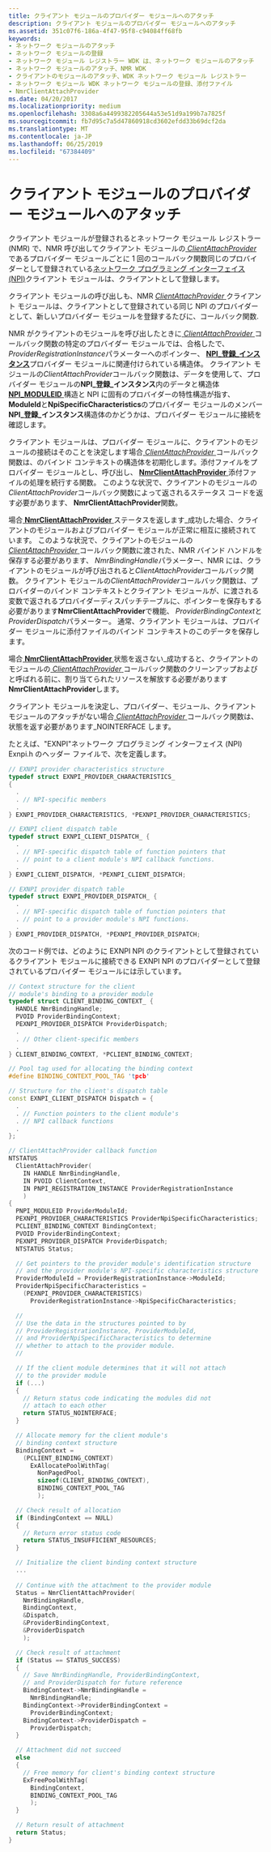 ```yaml
---
title: クライアント モジュールのプロバイダー モジュールへのアタッチ
description: クライアント モジュールのプロバイダー モジュールへのアタッチ
ms.assetid: 351c07f6-186a-4f47-95f8-c94084ff68fb
keywords:
- ネットワーク モジュールのアタッチ
- ネットワーク モジュールの登録
- ネットワーク モジュール レジストラー WDK は、ネットワーク モジュールのアタッチ
- ネットワーク モジュールのアタッチ、NMR WDK
- クライアントのモジュールのアタッチ、WDK ネットワーク モジュール レジストラー
- ネットワーク モジュール WDK ネットワーク モジュールの登録、添付ファイル
- NmrClientAttachProvider
ms.date: 04/20/2017
ms.localizationpriority: medium
ms.openlocfilehash: 3308a6a4499382205644a53e51d9a199b7a7825f
ms.sourcegitcommit: fb7d95c7a5d47860918cd3602efdd33b69dcf2da
ms.translationtype: MT
ms.contentlocale: ja-JP
ms.lasthandoff: 06/25/2019
ms.locfileid: "67384409"
---
```

# <a name="attaching-a-client-module-to-a-provider-module"></a>クライアント モジュールのプロバイダー モジュールへのアタッチ


クライアント モジュールが登録されるとネットワーク モジュール レジストラー (NMR) で、NMR 呼び出してクライアント モジュールの[ *ClientAttachProvider* ](https://docs.microsoft.com/windows-hardware/drivers/ddi/content/netioddk/nc-netioddk-npi_client_attach_provider_fn)であるプロバイダー モジュールごとに 1 回のコールバック関数同じのプロバイダーとして登録されている[ネットワーク プログラミング インターフェイス (NPI)](network-programming-interface.md)クライアント モジュールは、クライアントとして登録します。

クライアント モジュールの呼び出しも、NMR [ *ClientAttachProvider* ](https://docs.microsoft.com/windows-hardware/drivers/ddi/content/netioddk/nc-netioddk-npi_client_attach_provider_fn)クライアント モジュールは、クライアントとして登録されている同じ NPI のプロバイダーとして、新しいプロバイダー モジュールを登録するたびに、コールバック関数.

NMR がクライアントのモジュールを呼び出したときに[ *ClientAttachProvider* ](https://docs.microsoft.com/windows-hardware/drivers/ddi/content/netioddk/nc-netioddk-npi_client_attach_provider_fn)コールバック関数の特定のプロバイダー モジュールでは、合格したで、 *ProviderRegistrationInstance*パラメーターへのポインター、 [ **NPI\_登録\_インスタンス**](https://docs.microsoft.com/windows-hardware/drivers/ddi/content/netioddk/ns-netioddk-_npi_registration_instance)プロバイダー モジュールに関連付けられている構造体。 クライアント モジュールの*ClientAttachProvider*コールバック関数は、データを使用して、プロバイダー モジュールの**NPI\_登録\_インスタンス**内のデータと構造体[ **NPI\_MODULEID** ](https://docs.microsoft.com/previous-versions/windows/hardware/drivers/ff568813(v=vs.85))構造と NPI に固有のプロバイダーの特性構造が指す、 **ModuleId**と**NpiSpecificCharacteristics**のプロバイダー モジュールのメンバー **NPI\_登録\_インスタンス**構造体のかどうかは、プロバイダー モジュールに接続を確認します。

クライアント モジュールは、プロバイダー モジュールに、クライアントのモジュールの接続はそのことを決定します場合[ *ClientAttachProvider* ](https://docs.microsoft.com/windows-hardware/drivers/ddi/content/netioddk/nc-netioddk-npi_client_attach_provider_fn)コールバック関数は、のバインド コンテキストの構造体を初期化します。添付ファイルをプロバイダー モジュールとし、呼び出し、 [ **NmrClientAttachProvider** ](https://docs.microsoft.com/windows-hardware/drivers/ddi/content/netioddk/nf-netioddk-nmrclientattachprovider)添付ファイルの処理を続行する関数。 このような状況で、クライアントのモジュールの*ClientAttachProvider*コールバック関数によって返されるステータス コードを返す必要があります、 **NmrClientAttachProvider**関数。

場合[ **NmrClientAttachProvider** ](https://docs.microsoft.com/windows-hardware/drivers/ddi/content/netioddk/nf-netioddk-nmrclientattachprovider)ステータスを返します\_成功した場合、クライアントのモジュールおよびプロバイダー モジュールが正常に相互に接続されています。 このような状況で、クライアントのモジュールの[ *ClientAttachProvider* ](https://docs.microsoft.com/windows-hardware/drivers/ddi/content/netioddk/nc-netioddk-npi_client_attach_provider_fn)コールバック関数に渡された、NMR バインド ハンドルを保存する必要があります、 *NmrBindingHandle*パラメーター、NMR には、クライアントのモジュールが呼び出されると*ClientAttachProvider*コールバック関数。 クライアント モジュールの*ClientAttachProvider*コールバック関数は、プロバイダーのバインド コンテキストとクライアント モジュールが、に渡される変数で返されるプロバイダーディスパッチテーブルに、ポインターを保存もする必要があります**NmrClientAttachProvider**で機能、 *ProviderBindingContext*と*ProviderDispatch*パラメーター。 通常、クライアント モジュールは、プロバイダー モジュールに添付ファイルのバインド コンテキストのこのデータを保存します。

場合[ **NmrClientAttachProvider** ](https://docs.microsoft.com/windows-hardware/drivers/ddi/content/netioddk/nf-netioddk-nmrclientattachprovider)状態を返さない\_成功すると、クライアントのモジュールの[ *ClientAttachProvider* ](https://docs.microsoft.com/windows-hardware/drivers/ddi/content/netioddk/nc-netioddk-npi_client_attach_provider_fn)コールバック関数のクリーンアップおよびと呼ばれる前に、割り当てられたリソースを解放する必要があります**NmrClientAttachProvider**します。

クライアント モジュールを決定し、プロバイダー、モジュール、クライアント モジュールのアタッチがない場合[ *ClientAttachProvider* ](https://docs.microsoft.com/windows-hardware/drivers/ddi/content/netioddk/nc-netioddk-npi_client_attach_provider_fn)コールバック関数は、状態を返す必要があります\_NOINTERFACE します。

たとえば、"EXNPI"ネットワーク プログラミング インターフェイス (NPI) Exnpi.h のヘッダー ファイルで、次を定義します。

```C++
// EXNPI provider characteristics structure
typedef struct EXNPI_PROVIDER_CHARACTERISTICS_
{
  .
  . // NPI-specific members
  .
} EXNPI_PROVIDER_CHARACTERISTICS, *PEXNPI_PROVIDER_CHARACTERISTICS;

// EXNPI client dispatch table
typedef struct EXNPI_CLIENT_DISPATCH_ {
  .
  . // NPI-specific dispatch table of function pointers that
  . // point to a client module's NPI callback functions.
  .
} EXNPI_CLIENT_DISPATCH, *PEXNPI_CLIENT_DISPATCH;

// EXNPI provider dispatch table
typedef struct EXNPI_PROVIDER_DISPATCH_ {
  .
  . // NPI-specific dispatch table of function pointers that
  . // point to a provider module's NPI functions.
  .
} EXNPI_PROVIDER_DISPATCH, *PEXNPI_PROVIDER_DISPATCH;
```

次のコード例では、どのように EXNPI NPI のクライアントとして登録されているクライアント モジュールに接続できる EXNPI NPI のプロバイダーとして登録されているプロバイダー モジュールには示しています。

```C++
// Context structure for the client
// module's binding to a provider module
typedef struct CLIENT_BINDING_CONTEXT_ {
  HANDLE NmrBindingHandle;
  PVOID ProviderBindingContext;
  PEXNPI_PROVIDER_DISPATCH ProviderDispatch;
  .
  . // Other client-specific members
  .
} CLIENT_BINDING_CONTEXT, *PCLIENT_BINDING_CONTEXT;

// Pool tag used for allocating the binding context
#define BINDING_CONTEXT_POOL_TAG 'tpcb'

// Structure for the client's dispatch table
const EXNPI_CLIENT_DISPATCH Dispatch = {
  .
  . // Function pointers to the client module's
  . // NPI callback functions
  .
};

// ClientAttachProvider callback function
NTSTATUS
  ClientAttachProvider(
    IN HANDLE NmrBindingHandle,
    IN PVOID ClientContext,
    IN PNPI_REGISTRATION_INSTANCE ProviderRegistrationInstance
    )
{
  PNPI_MODULEID ProviderModuleId;
  PEXNPI_PROVIDER_CHARACTERISTICS ProviderNpiSpecificCharacteristics;
  PCLIENT_BINDING_CONTEXT BindingContext;
  PVOID ProviderBindingContext;
  PEXNPI_PROVIDER_DISPATCH ProviderDispatch;
  NTSTATUS Status;

  // Get pointers to the provider module's identification structure
  // and the provider module's NPI-specific characteristics structure
  ProviderModuleId = ProviderRegistrationInstance->ModuleId;
  ProviderNpiSpecificCharacteristics =
    (PEXNPI_PROVIDER_CHARACTERISTICS)
      ProviderRegistrationInstance->NpiSpecificCharacteristics;

  //
  // Use the data in the structures pointed to by
  // ProviderRegistrationInstance, ProviderModuleId,
  // and ProviderNpiSpecificCharacteristics to determine
  // whether to attach to the provider module.
  //

  // If the client module determines that it will not attach
  // to the provider module
  if (...)
  {
    // Return status code indicating the modules did not
    // attach to each other
    return STATUS_NOINTERFACE;
  }

  // Allocate memory for the client module's
  // binding context structure
  BindingContext =
    (PCLIENT_BINDING_CONTEXT)
      ExAllocatePoolWithTag(
        NonPagedPool,
        sizeof(CLIENT_BINDING_CONTEXT),
        BINDING_CONTEXT_POOL_TAG
        );

  // Check result of allocation
  if (BindingContext == NULL)
  {
    // Return error status code
    return STATUS_INSUFFICIENT_RESOURCES;
  }

  // Initialize the client binding context structure
  ...
 
  // Continue with the attachment to the provider module
  Status = NmrClientAttachProvider(
    NmrBindingHandle,
    BindingContext,
    &Dispatch,
    &ProviderBindingContext,
    &ProviderDispatch
    );

  // Check result of attachment
  if (Status == STATUS_SUCCESS)
  {
    // Save NmrBindingHandle, ProviderBindingContext,
    // and ProviderDispatch for future reference
    BindingContext->NmrBindingHandle =
      NmrBindingHandle;
    BindingContext->ProviderBindingContext =
      ProviderBindingContext;
    BindingContext->ProviderDispatch =
      ProviderDispatch;
  }

  // Attachment did not succeed
  else
  {
    // Free memory for client's binding context structure
    ExFreePoolWithTag(
      BindingContext,
      BINDING_CONTEXT_POOL_TAG
      );
  }

  // Return result of attachment
  return Status;
}
```

 

 





